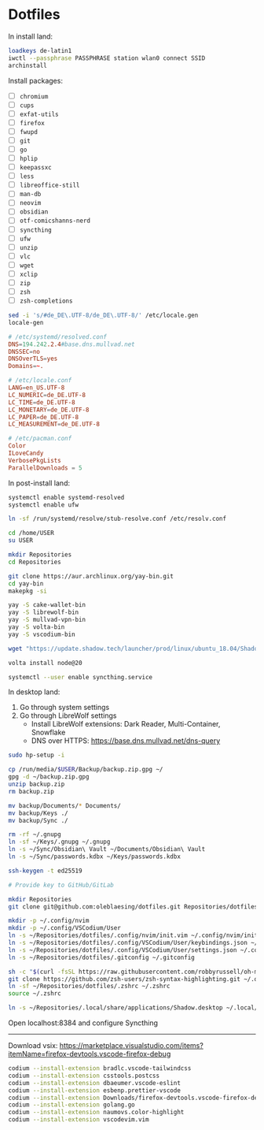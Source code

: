 # Dotfiles

In install land:

```sh
loadkeys de-latin1
iwctl --passphrase PASSPHRASE station wlan0 connect SSID
archinstall
```

Install packages:

- [ ] `chromium`
- [ ] `cups`
- [ ] `exfat-utils`
- [ ] `firefox`
- [ ] `fwupd`
- [ ] `git`
- [ ] `go`
- [ ] `hplip`
- [ ] `keepassxc`
- [ ] `less`
- [ ] `libreoffice-still`
- [ ] `man-db`
- [ ] `neovim`
- [ ] `obsidian`
- [ ] `otf-comicshanns-nerd`
- [ ] `syncthing`
- [ ] `ufw`
- [ ] `unzip`
- [ ] `vlc`
- [ ] `wget`
- [ ] `xclip`
- [ ] `zip`
- [ ] `zsh`
- [ ] `zsh-completions`

```sh
sed -i 's/#de_DE\.UTF-8/de_DE\.UTF-8/' /etc/locale.gen
locale-gen
```

```conf
# /etc/systemd/resolved.conf
DNS=194.242.2.4#base.dns.mullvad.net
DNSSEC=no
DNSOverTLS=yes
Domains=~.
```

```conf
# /etc/locale.conf
LANG=en_US.UTF-8
LC_NUMERIC=de_DE.UTF-8
LC_TIME=de_DE.UTF-8
LC_MONETARY=de_DE.UTF-8
LC_PAPER=de_DE.UTF-8
LC_MEASUREMENT=de_DE.UTF-8
```

```conf
# /etc/pacman.conf
Color
ILoveCandy
VerbosePkgLists
ParallelDownloads = 5
```

In post-install land:

```sh
systemctl enable systemd-resolved
systemctl enable ufw

ln -sf /run/systemd/resolve/stub-resolve.conf /etc/resolv.conf

cd /home/USER
su USER

mkdir Repositories
cd Repositories

git clone https://aur.archlinux.org/yay-bin.git
cd yay-bin
makepkg -si

yay -S cake-wallet-bin
yay -S librewolf-bin
yay -S mullvad-vpn-bin
yay -S volta-bin
yay -S vscodium-bin

wget "https://update.shadow.tech/launcher/prod/linux/ubuntu_18.04/ShadowPC.AppImage"

volta install node@20

systemctl --user enable syncthing.service
```

In desktop land:

1. Go through system settings
2. Go through LibreWolf settings
   - Install LibreWolf extensions: Dark Reader, Multi-Container, Snowflake
   - DNS over HTTPS: https://base.dns.mullvad.net/dns-query

```sh
sudo hp-setup -i

cp /run/media/$USER/Backup/backup.zip.gpg ~/
gpg -d ~/backup.zip.gpg
unzip backup.zip
rm backup.zip

mv backup/Documents/* Documents/
mv backup/Keys ./
mv backup/Sync ./

rm -rf ~/.gnupg
ln -sf ~/Keys/.gnupg ~/.gnupg
ln -s ~/Sync/Obsidian\ Vault ~/Documents/Obsidian\ Vault
ln -s ~/Sync/passwords.kdbx ~/Keys/passwords.kdbx
```

```sh
ssh-keygen -t ed25519

# Provide key to GitHub/GitLab

mkdir Repositories
git clone git@github.com:oleblaesing/dotfiles.git Repositories/dotfiles

mkdir -p ~/.config/nvim
mkdir -p ~/.config/VSCodium/User
ln -s ~/Repositories/dotfiles/.config/nvim/init.vim ~/.config/nvim/init.vim
ln -s ~/Repositories/dotfiles/.config/VSCodium/User/keybindings.json ~/.config/VSCodium/User/keybindings.json
ln -s ~/Repositories/dotfiles/.config/VSCodium/User/settings.json ~/.config/VSCodium/User/settings.json
ln -s ~/Repositories/dotfiles/.gitconfig ~/.gitconfig

sh -c "$(curl -fsSL https://raw.githubusercontent.com/robbyrussell/oh-my-zsh/master/tools/install.sh)"
git clone https://github.com/zsh-users/zsh-syntax-highlighting.git ~/.oh-my-zsh/custom/plugins/zsh-syntax-highlighting
ln -sf ~/Repositories/dotfiles/.zshrc ~/.zshrc
source ~/.zshrc

ln -s ~/Repositories/.local/share/applications/Shadow.desktop ~/.local/share/applications/Shadow.desktop
```

Open localhost:8384 and configure Syncthing

---

Download vsix: https://marketplace.visualstudio.com/items?itemName=firefox-devtools.vscode-firefox-debug

```sh
codium --install-extension bradlc.vscode-tailwindcss
codium --install-extension csstools.postcss
codium --install-extension dbaeumer.vscode-eslint
codium --install-extension esbenp.prettier-vscode
codium --install-extension Downloads/firefox-devtools.vscode-firefox-debug-VERSION.vsix
codium --install-extension golang.go
codium --install-extension naumovs.color-highlight
codium --install-extension vscodevim.vim
```
